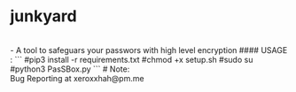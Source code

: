 # junkyard
<br>
- A tool to safeguars your passwors with high level encryption
#### USAGE : 
```
#pip3 install -r requirements.txt  
#chmod +x setup.sh  
#sudo su  
#python3 PasSBox.py  
```  
# Note:
<br>
Bug Reporting at xeroxxhah@pm.me  
